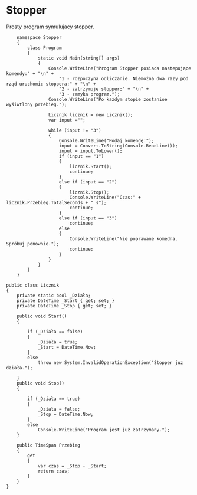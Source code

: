 # Stopper
Prosty program symulujacy stopper.

        namespace Stopper
        {
            class Program
            {
                static void Main(string[] args)
                {
                    Console.WriteLine("Program Stopper posiada nastepujące komendy:" + "\n" +
                        "1 - rozpoczyna odliczanie. Niemożna dwa razy pod rząd uruchomic stoppera;" + "\n" +
                        "2 - zatrzymuje stopper;" + "\n" +
                        "3 - zamyka program.");
                    Console.WriteLine("Po każdym stopie zostanioe wyśiwtlony przebieg.");

                    Licznik licznik = new Licznik();
                    var input ="";

                    while (input != "3")
                    {
                        Console.WriteLine("Podaj komendę:");
                        input = Convert.ToString(Console.ReadLine());
                        input = input.ToLower();
                        if (input == "1")
                        {
                            licznik.Start();
                            continue;
                        }
                        else if (input == "2")
                        {
                            licznik.Stop();
                            Console.WriteLine("Czas:" + licznik.Przebieg.TotalSeconds + " s");
                            continue;
                        }
                        else if (input == "3")
                            continue;
                        else
                        {
                            Console.WriteLine("Nie poprawane komedna. Spróbuj ponownie.");
                            continue;
                        }
                    }
                }
            }
        }

    public class Licznik
    {
        private static bool _Działa;
        private DateTime _Start { get; set; }
        private DateTime _Stop { get; set; }

        public void Start()
        {
            
            if (_Działa == false)
            {
                _Działa = true;
                _Start = DateTime.Now;
            }
            else
                throw new System.InvalidOperationException("Stopper juz działa.");

        }
        public void Stop()
        {
            
            if (_Działa == true)
            {
                _Działa = false;
                _Stop = DateTime.Now;
            }
            else
                Console.WriteLine("Program jest już zatrzymany.");
        }
        
        public TimeSpan Przebieg
        {
            get
            {
                var czas = _Stop - _Start;
                return czas;
            }
        }
    }
